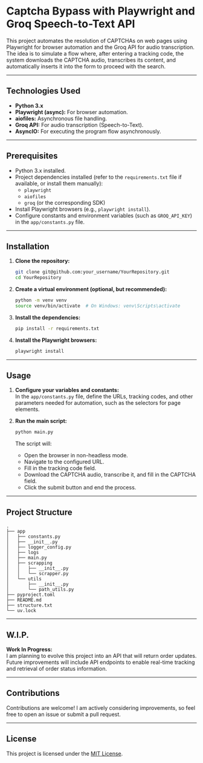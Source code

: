# Captcha Bypass with Playwright and Groq Speech-to-Text API

This project automates the resolution of CAPTCHAs on web pages using Playwright for browser automation and the Groq API for audio transcription. The idea is to simulate a flow where, after entering a tracking code, the system downloads the CAPTCHA audio, transcribes its content, and automatically inserts it into the form to proceed with the search.

---

## Technologies Used

- **Python 3.x**
- **Playwright (async):** For browser automation.
- **aiofiles:** Asynchronous file handling.
- **Groq API:** For audio transcription (Speech-to-Text).
- **AsyncIO:** For executing the program flow asynchronously.

---

## Prerequisites

- Python 3.x installed.
- Project dependencies installed (refer to the `requirements.txt` file if available, or install them manually):
  - `playwright`
  - `aiofiles`
  - `groq` (or the corresponding SDK)
- Install Playwright browsers (e.g., `playwright install`).
- Configure constants and environment variables (such as `GROQ_API_KEY`) in the `app/constants.py` file.

---

## Installation

1. **Clone the repository:**

   ```bash
   git clone git@github.com:your_username/YourRepository.git
   cd YourRepository
   ```

2. **Create a virtual environment (optional, but recommended):**

   ```bash
   python -m venv venv
   source venv/bin/activate  # On Windows: venv\Scripts\activate
   ```

3. **Install the dependencies:**

   ```bash
   pip install -r requirements.txt
   ```

4. **Install the Playwright browsers:**

   ```bash
   playwright install
   ```

---

## Usage

1. **Configure your variables and constants:**  
   In the `app/constants.py` file, define the URLs, tracking codes, and other parameters needed for automation, such as the selectors for page elements.

2. **Run the main script:**

   ```bash
   python main.py
   ```

   The script will:
   - Open the browser in non-headless mode.
   - Navigate to the configured URL.
   - Fill in the tracking code field.
   - Download the CAPTCHA audio, transcribe it, and fill in the CAPTCHA field.
   - Click the submit button and end the process.

---

## Project Structure

```
.
├── app
│   ├── constants.py
│   ├── __init__.py
│   ├── logger_config.py
│   ├── logs
│   ├── main.py
│   ├── scrapping
│   │   ├── __init__.py
│   │   └── scrapper.py
│   └── utils
│       ├── __init__.py
│       └── path_utils.py
├── pyproject.toml
├── README.md
├── structure.txt
└── uv.lock

```

---

## W.I.P.

**Work In Progress:**  
I am planning to evolve this project into an API that will return order updates. Future improvements will include API endpoints to enable real-time tracking and retrieval of order status information.

---

## Contributions

Contributions are welcome! I am actively considering improvements, so feel free to open an issue or submit a pull request.

---

## License

This project is licensed under the [MIT License](LICENSE).
